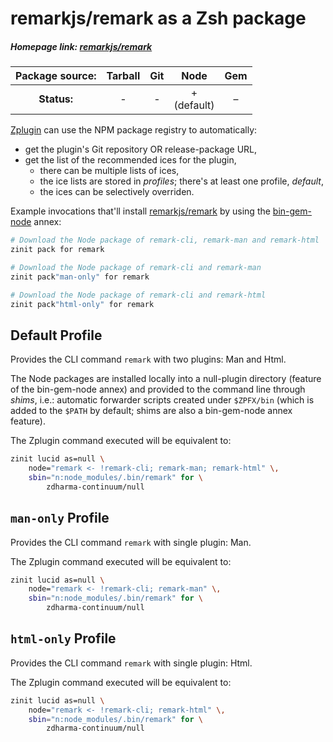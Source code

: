 # remarkjs/remark as a Zsh package

##### Homepage link: [remarkjs/remark](https://github.com/remarkjs/remark)

| **Package source:** | Tarball | Git |       Node       | Gem |
| :-----------------: | :-----: | :-: | :--------------: | :-: |
|     **Status:**     |    -    |  -  | + <br> (default) |  –  |

[Zplugin](https://github.com/zdharma-continuum/zinit) can use the NPM package registry to automatically:

- get the plugin's Git repository OR release-package URL,
- get the list of the recommended ices for the plugin,
  - there can be multiple lists of ices,
  - the ice lists are stored in *profiles*; there's at least one profile, *default*,
  - the ices can be selectively overriden.

Example invocations that'll install [remarkjs/remark](https://github.com/remarkjs/remark) by using the
[bin-gem-node](https://github.com/zdharma-continuum/zinit-annex-bin-gem-node) annex:

```zsh
# Download the Node package of remark-cli, remark-man and remark-html
zinit pack for remark

# Download the Node package of remark-cli and remark-man
zinit pack"man-only" for remark

# Download the Node package of remark-cli and remark-html
zinit pack"html-only" for remark
```

## Default Profile

Provides the CLI command `remark` with two plugins: Man and Html.

The Node packages are installed locally into a null-plugin directory (feature of the bin-gem-node annex) and provided to
the command line through *shims*, i.e.: automatic forwarder scripts created under `$ZPFX/bin` (which is added to the
`$PATH` by default; shims are also a bin-gem-node annex feature).

The Zplugin command executed will be equivalent to:

```zsh
zinit lucid as=null \
    node="remark <- !remark-cli; remark-man; remark-html" \,
    sbin="n:node_modules/.bin/remark" for \
        zdharma-continuum/null
```

## `man-only` Profile

Provides the CLI command `remark` with single plugin: Man.

The Zplugin command executed will be equivalent to:

```zsh
zinit lucid as=null \
    node="remark <- !remark-cli; remark-man" \,
    sbin="n:node_modules/.bin/remark" for \
        zdharma-continuum/null
```

## `html-only` Profile

Provides the CLI command `remark` with single plugin: Html.

The Zplugin command executed will be equivalent to:

```zsh
zinit lucid as=null \
    node="remark <- !remark-cli; remark-html" \,
    sbin="n:node_modules/.bin/remark" for \
        zdharma-continuum/null
```

<!-- vim:set ft=markdown tw=80 fo+=an1 autoindent: -->
